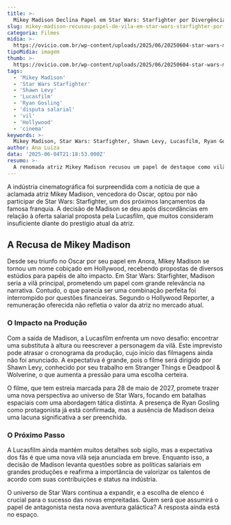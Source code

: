```yaml
---
title: >-
  Mikey Madison Declina Papel em Star Wars: Starfighter por Divergências Salariais
slug: mikey-madison-recusou-papel-de-vila-em-star-wars-starfighter-por-disputa-salarial
categoria: Filmes
midia: >-
  https://ovicio.com.br/wp-content/uploads/2025/06/20250604-star-wars-mikey-madison.webp
tipoMidia: imagem
thumb: >-
  https://ovicio.com.br/wp-content/uploads/2025/06/20250604-star-wars-mikey-madison.webp
tags:
  - 'Mikey Madison'
  - 'Star Wars Starfighter'
  - 'Shawn Levy'
  - 'Lucasfilm'
  - 'Ryan Gosling'
  - 'disputa salarial'
  - 'vil'
  - 'Hollywood'
  - 'cinema'
keywords: >-
  Mikey Madison, Star Wars: Starfighter, Shawn Levy, Lucasfilm, Ryan Gosling, disputa salarial, vilã, Hollywood, cinema
author: Ana Luiza
data: '2025-06-04T21:18:53.000Z'
resumo: >-
  A renomada atriz Mikey Madison recusou um papel de destaque como vilã no aguardado filme Star Wars: Starfighter devido a divergências salariais. O projeto, que será dirigido por Shawn Levy, agora enfrenta o desafio de reformular uma personagem crucial.
---
```


A indústria cinematográfica foi surpreendida com a notícia de que a aclamada atriz Mikey Madison, vencedora do Oscar, optou por não participar de Star Wars: Starfighter, um dos próximos lançamentos da famosa franquia. A decisão de Madison se deu após discordâncias em relação à oferta salarial proposta pela Lucasfilm, que muitos consideram insuficiente diante do prestígio atual da atriz.

## A Recusa de Mikey Madison

Desde seu triunfo no Oscar por seu papel em Anora, Mikey Madison se tornou um nome cobiçado em Hollywood, recebendo propostas de diversos estúdios para papéis de alto impacto. Em Star Wars: Starfighter, Madison seria a vilã principal, prometendo um papel com grande relevância na narrativa. Contudo, o que parecia ser uma combinação perfeita foi interrompido por questões financeiras. Segundo o Hollywood Reporter, a remuneração oferecida não refletia o valor da atriz no mercado atual.

### O Impacto na Produção

Com a saída de Madison, a Lucasfilm enfrenta um novo desafio: encontrar uma substituta à altura ou reescrever a personagem da vilã. Este imprevisto pode atrasar o cronograma da produção, cujo início das filmagens ainda não foi anunciado. A expectativa é grande, pois o filme será dirigido por Shawn Levy, conhecido por seu trabalho em Stranger Things e Deadpool & Wolverine, o que aumenta a pressão para uma escolha certeira.

O filme, que tem estreia marcada para 28 de maio de 2027, promete trazer uma nova perspectiva ao universo de Star Wars, focando em batalhas espaciais com uma abordagem tática distinta. A presença de Ryan Gosling como protagonista já está confirmada, mas a ausência de Madison deixa uma lacuna significativa a ser preenchida.

### O Próximo Passo

A Lucasfilm ainda mantém muitos detalhes sob sigilo, mas a expectativa dos fãs é que uma nova vilã seja anunciada em breve. Enquanto isso, a decisão de Madison levanta questões sobre as políticas salariais em grandes produções e reafirma a importância de valorizar os talentos de acordo com suas contribuições e status na indústria.

O universo de Star Wars continua a expandir, e a escolha de elenco é crucial para o sucesso das novas empreitadas. Quem será que assumirá o papel de antagonista nesta nova aventura galáctica? A resposta ainda está no espaço.
